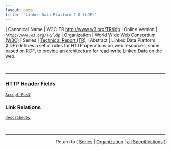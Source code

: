 ```yaml
---
layout: page
title:  "Linked Data Platform 1.0 (LDP)"
---
```


| Canonical Name | W3C TR http://www.w3.org/TR/ldp
| Online Version | [`http://www.w3.org/TR/ldp`](http://www.w3.org/TR/ldp)
| Organization | [World Wide Web Consortium (W3C)](..)
| Series | [Technical Report (TR)](.)
| Abstract | Linked Data Platform (LDP) defines a set of rules for HTTP operations on web resources, some based on RDF, to provide an architecture for read-write Linked Data on the web.

<br/>
<hr/>

### HTTP Header Fields

[`Accept-Post`](/concepts/http-header/Accept-Post "Linked Data Platform (LDP) defines a set of rules for HTTP operations on web resources, some based on RDF, to provide an architecture for read-write Linked Data on the web.")

### Link Relations

[`describedby`](/concepts/link-relation/describedby "Linked Data Platform (LDP) defines a set of rules for HTTP operations on web resources, some based on RDF, to provide an architecture for read-write Linked Data on the web.")



<br/>
<hr/>

<p style="text-align: right">Return to ( <a href="./">Series</a> | <a href="../">Organization</a> | <a href="../../">all Specifications</a> )</p>